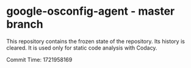 # google-osconfig-agent - master branch

This repository contains the frozen state of the repository.
Its history is cleared. It is used only for static code
analysis with Codacy.

Commit Time: 1721958169
